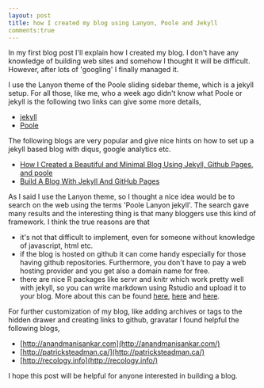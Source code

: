 ```yaml
---
layout: post
title: how I created my blog using Lanyon, Poole and Jekyll 
comments:true
---
```


In my first blog post I'll explain how I created my blog. I don't have any knowledge of building web sites and somehow I thought it will be difficult. However, after lots of 'googling' I finally managed it.

I use the Lanyon theme of the Poole sliding sidebar theme, which is a jekyll setup. For all those, like me, who a week ago didn't know what Poole or jekyll is the following two links can give some more details,

- [jekyll](https://jekyllrb.com/) 
- [Poole](https://github.com/poole/)

The following blogs are very popular and give nice hints on how to set up a jekyll based blog with diqus, google analytics etc.

- [How I Created a Beautiful and Minimal Blog Using Jekyll, Github Pages, and poole](http://joshualande.com/jekyll-github-pages-poole/)
- [Build A Blog With Jekyll And GitHub Pages](https://www.smashingmagazine.com/2014/08/build-blog-jekyll-github-pages/)

As I said I use the Lanyon theme, so I thought a nice idea would be to search on the web using the terms 'Poole Lanyon jekyll'. The search gave many results and the interesting thing is that many bloggers use this kind of framework. I think the true reasons are that

- it's not that difficult to implement, even for someone without knowledge of javascript, html etc. 
- if the blog is hosted on github it can come handy especially for those having github repositories. Furthermore, you don't have to pay a web hosting provider and you get also a domain name for free.
- there are nice R packages like servr and knitr which work pretty well with jekyll, so you can write markdown using Rstudio and upload it to your blog. More about this can be found [here](http://yihui.name/knitr-jekyll/2014/09/jekyll-with-knitr.html), [here](https://github.com/yihui/servr) and [here](http://brendanrocks.com/blogging-with-rmarkdown-knitr-jekyll/).

For further customization of my blog, like adding archives or tags to the hidden drawer and creating links to github, gravatar I found helpful the following blogs,

- [http://anandmanisankar.com](http://anandmanisankar.com/)
- [http://patricksteadman.ca/](http://patricksteadman.ca/)
- [http://recology.info](http://recology.info/)

I hope this post will be helpful for anyone interested in building a blog. 
